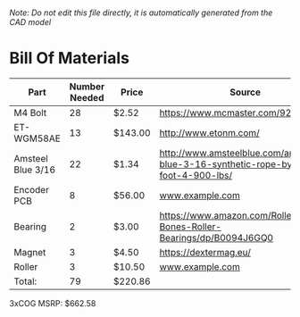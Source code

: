 ###### Note: Do not edit this file directly, it is automatically generated from the CAD model 
# Bill Of Materials 
 |Part|Number Needed|Price|Source| 
 |----|----------|-----|-----|
|M4 Bolt|28|$2.52|https://www.mcmaster.com/92095a190|
|ET-WGM58AE|13|$143.00|http://www.etonm.com/|
|Amsteel Blue 3/16|22|$1.34|http://www.amsteelblue.com/amsteel-blue-3-16-synthetic-rope-by-the-foot-4-900-lbs/|
|Encoder PCB|8|$56.00|www.example.com|
|Bearing|2|$3.00|https://www.amazon.com/RollerBones-Bones-Roller-Bearings/dp/B0094J6GQ0|
|Magnet|3|$4.50|https://dextermag.eu/|
|Roller|3|$10.50|www.example.com|
|Total: |79|$220.86| |

 3xCOG MSRP: $662.58